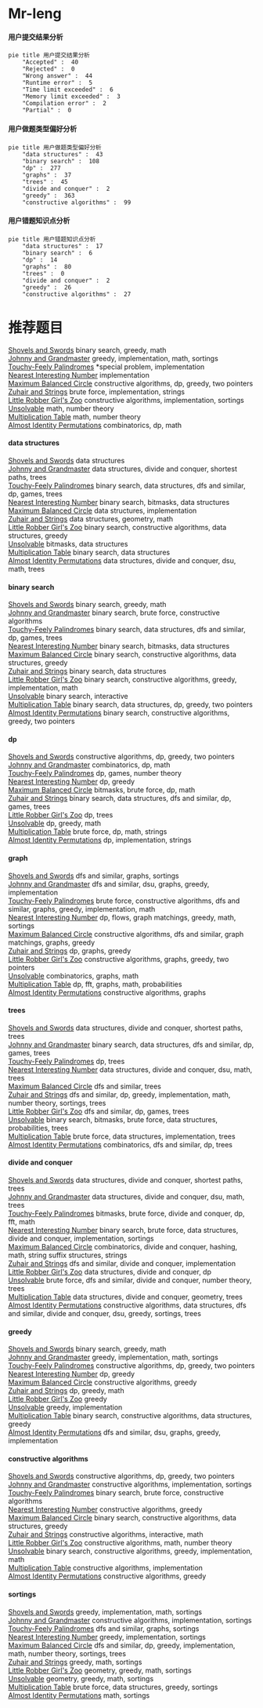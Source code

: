 # Mr-leng
<!-- tabs:start -->
#### **用户提交结果分析**

```mermaid
pie title 用户提交结果分析
    "Accepted" :  40
    "Rejected" :  0
    "Wrong answer" :  44
    "Runtime error" :  5
    "Time limit exceeded" :  6
    "Memory limit exceeded" :  3
    "Compilation error" :  2
    "Partial" :  0
```
#### **用户做题类型偏好分析**

```mermaid
pie title 用户做题类型偏好分析
    "data structures" :  43
    "binary search" :  108
    "dp" :  277
    "graphs" :  37
    "trees" :  45
    "divide and conquer" :  2
    "greedy" :  363
    "constructive algorithms" :  99
```
#### **用户错题知识点分析**

```mermaid
pie title 用户错题知识点分析
    "data structures" :  17
    "binary search" :  6
    "dp" :  14
    "graphs" :  80
    "trees" :  0
    "divide and conquer" :  2
    "greedy" :  26
    "constructive algorithms" :  27
```
<!-- tabs:end -->
# 推荐题目
[Shovels and Swords](http://codeforces.com/problemset/problem/1366/A)		binary search,
                        greedy,
                        math		  
[Johnny and Grandmaster](https://codeforces.com/contest/1362/problem/E)		greedy,
                        implementation,
                        math,
                        sortings		  
[Touchy-Feely Palindromes](http://codeforces.com/problemset/problem/784/D)		*special problem,
                        implementation		  
[Nearest Interesting Number](http://codeforces.com/problemset/problem/1183/A)		implementation		  
[Maximum Balanced Circle](http://codeforces.com/problemset/problem/1157/F)		constructive algorithms,
                        dp,
                        greedy,
                        two pointers		  
[Zuhair and Strings](http://codeforces.com/problemset/problem/1105/B)		brute force,
                        implementation,
                        strings		  
[Little Robber Girl's Zoo](http://codeforces.com/problemset/problem/686/B)		constructive algorithms,
                        implementation,
                        sortings		  
[Unsolvable](http://codeforces.com/problemset/problem/225/E)		math,
                        number theory		  
[Multiplication Table](http://codeforces.com/problemset/problem/1220/B)		math,
                        number theory		  
[Almost Identity Permutations](http://codeforces.com/problemset/problem/888/D)		combinatorics,
                        dp,
                        math		  
<!-- tabs:start -->
#### **data structures**
[Shovels and Swords](https://codeforces.com/contest/516/problem/C)		data structures		  
[Johnny and Grandmaster](http://codeforces.com/problemset/problem/1140/G)		data structures,
                        divide and conquer,
                        shortest paths,
                        trees		  
[Touchy-Feely Palindromes](http://codeforces.com/problemset/problem/1099/F)		binary search,
                        data structures,
                        dfs and similar,
                        dp,
                        games,
                        trees		  
[Nearest Interesting Number](http://codeforces.com/problemset/problem/400/E)		binary search,
                        bitmasks,
                        data structures		  
[Maximum Balanced Circle](http://codeforces.com/problemset/problem/44/G)		data structures,
                        implementation		  
[Zuhair and Strings](http://codeforces.com/problemset/problem/650/A)		data structures,
                        geometry,
                        math		  
[Little Robber Girl's Zoo](http://codeforces.com/problemset/problem/1373/F)		binary search,
                        constructive algorithms,
                        data structures,
                        greedy		  
[Unsolvable](http://codeforces.com/problemset/problem/1093/G)		bitmasks,
                        data structures		  
[Multiplication Table](http://codeforces.com/problemset/problem/1136/E)		binary search,
                        data structures		  
[Almost Identity Permutations](http://codeforces.com/problemset/problem/603/E)		data structures,
                        divide and conquer,
                        dsu,
                        math,
                        trees		  
#### **binary search**
[Shovels and Swords](http://codeforces.com/problemset/problem/1366/A)		binary search,
                        greedy,
                        math		  
[Johnny and Grandmaster](http://codeforces.com/problemset/problem/938/C)		binary search,
                        brute force,
                        constructive algorithms		  
[Touchy-Feely Palindromes](http://codeforces.com/problemset/problem/1099/F)		binary search,
                        data structures,
                        dfs and similar,
                        dp,
                        games,
                        trees		  
[Nearest Interesting Number](http://codeforces.com/problemset/problem/400/E)		binary search,
                        bitmasks,
                        data structures		  
[Maximum Balanced Circle](http://codeforces.com/problemset/problem/1373/F)		binary search,
                        constructive algorithms,
                        data structures,
                        greedy		  
[Zuhair and Strings](http://codeforces.com/problemset/problem/1136/E)		binary search,
                        data structures		  
[Little Robber Girl's Zoo](http://codeforces.com/problemset/problem/1348/D)		binary search,
                        constructive algorithms,
                        greedy,
                        implementation,
                        math		  
[Unsolvable](http://codeforces.com/problemset/problem/1486/C2)		binary search,
                        interactive		  
[Multiplication Table](http://codeforces.com/problemset/problem/1492/C)		binary search,
                        data structures,
                        dp,
                        greedy,
                        two pointers		  
[Almost Identity Permutations](http://codeforces.com/problemset/problem/1463/D)		binary search,
                        constructive algorithms,
                        greedy,
                        two pointers		  
#### **dp**
[Shovels and Swords](http://codeforces.com/problemset/problem/1157/F)		constructive algorithms,
                        dp,
                        greedy,
                        two pointers		  
[Johnny and Grandmaster](http://codeforces.com/problemset/problem/888/D)		combinatorics,
                        dp,
                        math		  
[Touchy-Feely Palindromes](http://codeforces.com/problemset/problem/78/C)		dp,
                        games,
                        number theory		  
[Nearest Interesting Number](http://codeforces.com/problemset/problem/1428/G2)		dp,
                        greedy		  
[Maximum Balanced Circle](https://codeforces.com/contest/512/problem/B)		bitmasks,
                        brute force,
                        dp,
                        math		  
[Zuhair and Strings](http://codeforces.com/problemset/problem/1099/F)		binary search,
                        data structures,
                        dfs and similar,
                        dp,
                        games,
                        trees		  
[Little Robber Girl's Zoo](http://codeforces.com/problemset/problem/1032/F)		dp,
                        trees		  
[Unsolvable](http://codeforces.com/problemset/problem/1040/B)		dp,
                        greedy,
                        math		  
[Multiplication Table](http://codeforces.com/problemset/problem/1307/C)		brute force,
                        dp,
                        math,
                        strings		  
[Almost Identity Permutations](https://codeforces.com/contest/1150/problem/D)		dp,
                        implementation,
                        strings		  
#### **graph**
[Shovels and Swords](http://codeforces.com/problemset/problem/404/C)		dfs and similar,
                        graphs,
                        sortings		  
[Johnny and Grandmaster](http://codeforces.com/problemset/problem/723/D)		dfs and similar,
                        dsu,
                        graphs,
                        greedy,
                        implementation		  
[Touchy-Feely Palindromes](http://codeforces.com/problemset/problem/1487/C)		brute force,
                        constructive algorithms,
                        dfs and similar,
                        graphs,
                        greedy,
                        implementation,
                        math		  
[Nearest Interesting Number](http://codeforces.com/problemset/problem/1437/C)		dp,
                        flows,
                        graph matchings,
                        greedy,
                        math,
                        sortings		  
[Maximum Balanced Circle](http://codeforces.com/problemset/problem/1470/D)		constructive algorithms,
                        dfs and similar,
                        graph matchings,
                        graphs,
                        greedy		  
[Zuhair and Strings](http://codeforces.com/problemset/problem/1476/C)		dp,
                        graphs,
                        greedy		  
[Little Robber Girl's Zoo](http://codeforces.com/problemset/problem/1304/D)		constructive algorithms,
                        graphs,
                        greedy,
                        two pointers		  
[Unsolvable](http://codeforces.com/problemset/problem/1475/C)		combinatorics,
                        graphs,
                        math		  
[Multiplication Table](http://codeforces.com/problemset/problem/553/E)		dp,
                        fft,
                        graphs,
                        math,
                        probabilities		  
[Almost Identity Permutations](http://codeforces.com/problemset/problem/1495/C)		constructive algorithms,
                        graphs		  
#### **trees**
[Shovels and Swords](http://codeforces.com/problemset/problem/1140/G)		data structures,
                        divide and conquer,
                        shortest paths,
                        trees		  
[Johnny and Grandmaster](http://codeforces.com/problemset/problem/1099/F)		binary search,
                        data structures,
                        dfs and similar,
                        dp,
                        games,
                        trees		  
[Touchy-Feely Palindromes](http://codeforces.com/problemset/problem/1032/F)		dp,
                        trees		  
[Nearest Interesting Number](http://codeforces.com/problemset/problem/603/E)		data structures,
                        divide and conquer,
                        dsu,
                        math,
                        trees		  
[Maximum Balanced Circle](http://codeforces.com/problemset/problem/1118/F1)		dfs and similar,
                        trees		  
[Zuhair and Strings](http://codeforces.com/problemset/problem/1401/D)		dfs and similar,
                        dp,
                        greedy,
                        implementation,
                        math,
                        number theory,
                        sortings,
                        trees		  
[Little Robber Girl's Zoo](http://codeforces.com/problemset/problem/1404/B)		dfs and similar,
                        dp,
                        games,
                        trees		  
[Unsolvable](http://codeforces.com/problemset/problem/1479/D)		binary search,
                        bitmasks,
                        brute force,
                        data structures,
                        probabilities,
                        trees		  
[Multiplication Table](http://codeforces.com/problemset/problem/1511/C)		brute force,
                        data structures,
                        implementation,
                        trees		  
[Almost Identity Permutations](http://codeforces.com/problemset/problem/1499/F)		combinatorics,
                        dfs and similar,
                        dp,
                        trees		  
#### **divide and conquer**
[Shovels and Swords](http://codeforces.com/problemset/problem/1140/G)		data structures,
                        divide and conquer,
                        shortest paths,
                        trees		  
[Johnny and Grandmaster](http://codeforces.com/problemset/problem/603/E)		data structures,
                        divide and conquer,
                        dsu,
                        math,
                        trees		  
[Touchy-Feely Palindromes](http://codeforces.com/problemset/problem/662/C)		bitmasks,
                        brute force,
                        divide and conquer,
                        dp,
                        fft,
                        math		  
[Nearest Interesting Number](http://codeforces.com/problemset/problem/1461/D)		binary search,
                        brute force,
                        data structures,
                        divide and conquer,
                        implementation,
                        sortings		  
[Maximum Balanced Circle](http://codeforces.com/problemset/problem/1466/G)		combinatorics,
                        divide and conquer,
                        hashing,
                        math,
                        string suffix structures,
                        strings		  
[Zuhair and Strings](http://codeforces.com/problemset/problem/1490/D)		dfs and similar,
                        divide and conquer,
                        implementation		  
[Little Robber Girl's Zoo](https://codeforces.com/contest/1483/problem/C)		data structures,
                        divide and conquer,
                        dp		  
[Unsolvable](http://codeforces.com/problemset/problem/1491/E)		brute force,
                        dfs and similar,
                        divide and conquer,
                        number theory,
                        trees		  
[Multiplication Table](http://codeforces.com/problemset/problem/1303/G)		data structures,
                        divide and conquer,
                        geometry,
                        trees		  
[Almost Identity Permutations](http://codeforces.com/problemset/problem/1494/D)		constructive algorithms,
                        data structures,
                        dfs and similar,
                        divide and conquer,
                        dsu,
                        greedy,
                        sortings,
                        trees		  
#### **greedy**
[Shovels and Swords](http://codeforces.com/problemset/problem/1366/A)		binary search,
                        greedy,
                        math		  
[Johnny and Grandmaster](https://codeforces.com/contest/1362/problem/E)		greedy,
                        implementation,
                        math,
                        sortings		  
[Touchy-Feely Palindromes](http://codeforces.com/problemset/problem/1157/F)		constructive algorithms,
                        dp,
                        greedy,
                        two pointers		  
[Nearest Interesting Number](http://codeforces.com/problemset/problem/1428/G2)		dp,
                        greedy		  
[Maximum Balanced Circle](https://codeforces.com/contest/606/problem/C)		constructive algorithms,
                        greedy		  
[Zuhair and Strings](http://codeforces.com/problemset/problem/1040/B)		dp,
                        greedy,
                        math		  
[Little Robber Girl's Zoo](http://codeforces.com/problemset/problem/1141/F1)		greedy		  
[Unsolvable](http://codeforces.com/problemset/problem/701/A)		greedy,
                        implementation		  
[Multiplication Table](http://codeforces.com/problemset/problem/1373/F)		binary search,
                        constructive algorithms,
                        data structures,
                        greedy		  
[Almost Identity Permutations](http://codeforces.com/problemset/problem/723/D)		dfs and similar,
                        dsu,
                        graphs,
                        greedy,
                        implementation		  
#### **constructive algorithms**
[Shovels and Swords](http://codeforces.com/problemset/problem/1157/F)		constructive algorithms,
                        dp,
                        greedy,
                        two pointers		  
[Johnny and Grandmaster](http://codeforces.com/problemset/problem/686/B)		constructive algorithms,
                        implementation,
                        sortings		  
[Touchy-Feely Palindromes](http://codeforces.com/problemset/problem/938/C)		binary search,
                        brute force,
                        constructive algorithms		  
[Nearest Interesting Number](https://codeforces.com/contest/606/problem/C)		constructive algorithms,
                        greedy		  
[Maximum Balanced Circle](http://codeforces.com/problemset/problem/1373/F)		binary search,
                        constructive algorithms,
                        data structures,
                        greedy		  
[Zuhair and Strings](http://codeforces.com/problemset/problem/727/C)		constructive algorithms,
                        interactive,
                        math		  
[Little Robber Girl's Zoo](http://codeforces.com/problemset/problem/271/E)		constructive algorithms,
                        math,
                        number theory		  
[Unsolvable](http://codeforces.com/problemset/problem/1348/D)		binary search,
                        constructive algorithms,
                        greedy,
                        implementation,
                        math		  
[Multiplication Table](http://codeforces.com/problemset/problem/1405/B)		constructive algorithms,
                        implementation		  
[Almost Identity Permutations](http://codeforces.com/problemset/problem/1493/A)		constructive algorithms,
                        greedy		  
#### **sortings**
[Shovels and Swords](https://codeforces.com/contest/1362/problem/E)		greedy,
                        implementation,
                        math,
                        sortings		  
[Johnny and Grandmaster](http://codeforces.com/problemset/problem/686/B)		constructive algorithms,
                        implementation,
                        sortings		  
[Touchy-Feely Palindromes](http://codeforces.com/problemset/problem/404/C)		dfs and similar,
                        graphs,
                        sortings		  
[Nearest Interesting Number](http://codeforces.com/problemset/problem/1061/B)		greedy,
                        implementation,
                        sortings		  
[Maximum Balanced Circle](http://codeforces.com/problemset/problem/1401/D)		dfs and similar,
                        dp,
                        greedy,
                        implementation,
                        math,
                        number theory,
                        sortings,
                        trees		  
[Zuhair and Strings](http://codeforces.com/problemset/problem/1165/E)		greedy,
                        math,
                        sortings		  
[Little Robber Girl's Zoo](https://codeforces.com/contest/1496/problem/C)		geometry,
                        greedy,
                        math,
                        sortings		  
[Unsolvable](http://codeforces.com/problemset/problem/1495/A)		geometry,
                        greedy,
                        math,
                        sortings		  
[Multiplication Table](http://codeforces.com/problemset/problem/1497/A)		brute force,
                        data structures,
                        greedy,
                        sortings		  
[Almost Identity Permutations](http://codeforces.com/problemset/problem/1427/A)		math,
                        sortings		  
<!-- tabs:end -->
